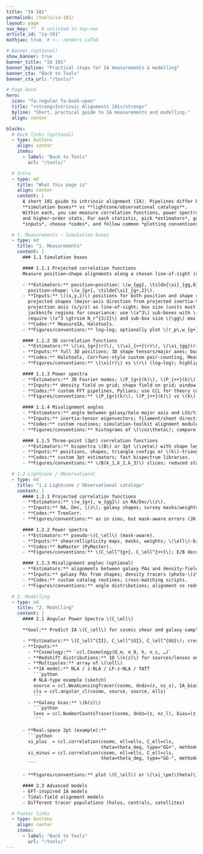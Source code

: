 ```yaml
---
title: "IA 101"
permalink: /tools/ia-101/
layout: page
nav_key: ""  # unlisted in top-nav
article_id: "ia-101"
mathjax: true  # <-- renders LaTeX

# Banner (optional)
show_banner: true
banner_title: "IA 101"
banner_byline: "Practical steps for IA measurements & modelling"
banner_cta: "Back to Tools"
banner_cta_url: "/tools/"

# Page hero
hero:
  icon: "fa-regular fa-book-open"
  title: "<strong>Intrinsic Alignments 101</strong>"
  byline: "Short, practical guide to IA measurements and modelling."
  align: center

blocks:
  # Back links (optional)
  - type: buttons
    align: center
    items:
      - label: "Back to Tools"
        url: "/tools/"

  # Intro
  - type: md
    title: "What this page is"
    align: center
    content: |
      A short 101 guide to intrinsic alignment (IA). Pipelines differ by dataset type:
      **simulation boxes** vs **lightcone/observational catalogs**.
      Within each, you can measure correlation functions, power spectra, misalignment angles,
      and higher-order stats. For each statistic, pick *estimators*, gather the right
      *inputs*, choose *codes*, and follow common *plotting conventions*. **Modelling** comes after measurements.

  # 1. Measurements — Simulation boxes
  - type: md
    title: "1. Measurements"
    content: |
      ### 1.1 Simulation boxes

      #### 1.1.1 Projected correlation functions
      Measure position–shape alignments along a chosen line-of-sight (often also get clustering for free).

      - **Estimators:** position–position: \(w_{gg}, \tilde{\xi}_{gg,0}\);
        position–shape: \(w_{g+}, \tilde{\xi}_{g+,2}\).
      - **Inputs:** \((x,y,z)\) positions for both position and shape samples;
        projected shapes (major-axis direction from projected inertia-tensor eigenvector, axis ratio \(b/a\));
        projection axis (x/y/z) as line-of-sight; box size (units must match positions);
        jackknife regions for covariance: use \(x^3\) sub-boxes with \(x\in\mathbb{Z}\),
        require \(x^3 \gtrsim N_r^{3/2}\) and sub-box size \(\gg\) max \(r\) or \(r_p\).
      - **Codes:** MeasureIA, Halotools.
      - **Figures/conventions:** log–log; optionally plot \(r_p\,w_{g+}\) or \(r^2\,\tilde{\xi}_{g+,2}\).

      #### 1.1.2 3D correlation functions
      - **Estimators:** \(\xi_{g+}(r)\), \(\xi_{++}(r)\), \(\xi_{gg}(r)\).
      - **Inputs:** full 3D positions; 3D shape tensors/major axes; box size; binning in \(r\).
      - **Codes:** Halotools, Corrfunc-style custom pair-counting, MeasureIA modules.
      - **Figures/conventions:** \(\xi(r)\) vs \(r\) (log–log); highlight 1–2 halo-like features if relevant.

      #### 1.1.3 Power spectra
      - **Estimators:** 3D Fourier modes; \(P_{g+}(k)\), \(P_{++}(k)\).
      - **Inputs:** density field on grid; shape field on grid; window handling.
      - **Codes:** custom FFT pipelines, Pylians; use CCL for theory comparison.
      - **Figures/conventions:** \(P_{g+}(k)\), \(P_{++}(k)\) vs \(k\).

      #### 1.1.4 Misalignment angles
      - **Estimators:** angle between galaxy/halo major axis and LSS/tidal directions.
      - **Inputs:** inertia-tensor eigenvectors; filament/sheet directions or tidal field.
      - **Codes:** custom routines; simulation-toolkit alignment modules.
      - **Figures/conventions:** histograms of \(\cos\theta\); compare to randoms.

      #### 1.1.5 Three-point (3pt) correlation functions
      - **Estimators:** bispectra \(B\) or 3pt \(\zeta\) with shape legs (e.g., \(gg+\), \(g++\)).
      - **Inputs:** positions, shapes, triangle configs or \(k\)-triangle bins.
      - **Codes:** custom 3pt estimators; fast bispectrum libraries.
      - **Figures/conventions:** \(B(k_1,k_2,k_3)\) slices; reduced statistics where helpful.

  # 1.2 Lightcone / Observational
  - type: md
    title: "1.2 Lightcone / Observational catalogs"
    content: |
      #### 1.2.1 Projected correlation functions
      - **Estimators:** \(w_{g+}, w_{gg}\) in RA/Dec/\(z\).
      - **Inputs:** RA, Dec, \(z\); galaxy shapes; survey masks/weights; random catalogs.
      - **Codes:** TreeCorr.
      - **Figures/conventions:** as in sims, but mask-aware errors (JK or mocks).

      #### 1.2.2 Power spectra
      - **Estimators:** pseudo-\(C_\ell\) (mask-aware).
      - **Inputs:** shear/ellipticity maps, masks, weights; \(\ell\)-binning.
      - **Codes:** NaMaster (PyMaster).
      - **Figures/conventions:** \(C_\ell^{g+}, C_\ell^{++}\); E/B decomposition; deconvolved bandpowers.

      #### 1.2.3 Misalignment angles (optional)
      - **Estimators:** alignments between galaxy PAs and density-field directions.
      - **Inputs:** galaxy PAs from shapes; density tracers (photo-\(z\)/spec-\(z\)).
      - **Codes:** custom catalog routines; cross-matching scripts.
      - **Figures/conventions:** angle distributions; alignment vs redshift.

  # 2. Modelling
  - type: md
    title: "2. Modelling"
    content: |
      #### 2.1 Angular Power Spectra \(C_\ell\)

      **Goal:** Predict IA \(C_\ell\) for cosmic shear and galaxy samples using `pyCCL`.

      - **Estimators:** \(C_\ell^{II}, C_\ell^{GI}, C_\ell^{GG}\); cross: \(C_\ell^{gI}, C_\ell^{gG}\).
      - **Inputs:**
        - **Cosmology:** `ccl.Cosmology(Ω_m, σ_8, h, n_s, …)`
        - **Redshift distributions:** 1D \(n(z)\) for sources/lenses on chosen \(z\)-grid
        - **Multipoles:** array of \(\ell\)
        - **IA model:** NLA / z-NLA / LF-z-NLA / TATT
          ```python
          # NLA-type example (sketch)
          source = ccl.WeakLensingTracer(cosmo, dndz=(z, nz_s), IA_bias=(z, IA))
          cls = ccl.angular_cl(cosmo, source, source, ells)
          ```
        - **Galaxy bias:** \(b(z)\)
          ```python
          lens = ccl.NumberCountsTracer(cosmo, dndz=(z, nz_l), bias=(z, b))
          ```

      - **Real-space 2pt (example):**
        ```python
        xi_plus  = ccl.correlation(cosmo, ell=ells, C_ell=cls,
                                   theta=theta_deg, type="GG+", method="FFTLog")
        xi_minus = ccl.correlation(cosmo, ell=ells, C_ell=cls,
                                   theta=theta_deg, type="GG-", method="FFTLog")
        ```

      - **Figures/conventions:** plot \(C_\ell\) or \(\xi_\pm(\theta)\) on log–log; optionally split IA vs lensing or show fractional IA.

      #### 2.3 Advanced models
      - EFT-inspired IA models  
      - Tidal-field alignment models  
      - Different tracer populations (halos, centrals, satellites)

  # Footer links
  - type: buttons
    align: center
    items:
      - label: "Back to Tools"
        url: "/tools/"
---
```


